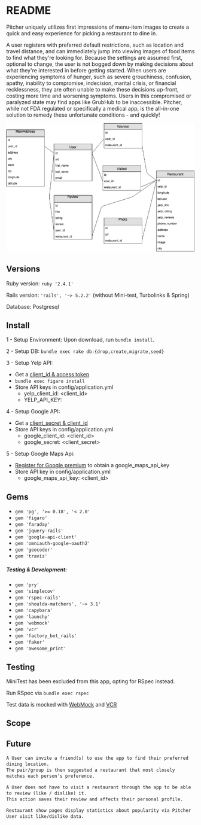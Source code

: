 # README
Pitcher uniquely utilizes first impressions of menu-item images to create a quick and easy experience for picking a restaurant to dine in.

A user registers with preferred default restrictions, such as location and travel distance, and can immediately jump into viewing images of food items to find what they're looking for. Because the settings are assumed first, optional to change, the user is not bogged down by making decisions about what they're interested in before getting started. When users are experiencing symptoms of hunger, such as severe grouchiness, confusion, apathy, inability to compromise, indecision, marital crisis, or financial recklessness, they are often unable to make these decisions up-front, costing more time and worsening symptoms. Users in this compromised or paralyzed state may find apps like GrubHub to be inaccessible. Pitcher, while not FDA regulated or specifically a medical app, is the all-in-one solution to remedy these unfortunate conditions - and quickly!




![Pitcher Schema](Pitcher_Schema.png)


## Versions
Ruby version: ``ruby '2.4.1'``

Rails version: ``'rails', '~> 5.2.2'`` (without Mini-test, Turbolinks & Spring)

Database: Postgresql

## Install
1 - Setup Environment: Upon download, run ``bundle install``.

2 - Setup DB: ``bundle exec rake db:{drop,create,migrate,seed}``

3 - Setup Yelp API:
  - Get a [client_id & access token](https://www.yelp.com/fusion)
  - ``bundle exec figaro install``
  - Store API keys in config/application.yml
    - yelp_client_id: <client_id>
    - YELP_API_KEY: <token>

4 - Setup Google API:
  - Get a [client_secret & client_id](https://developers.google.com/identity/sign-in/web/sign-in)
  - Store API keys in config/application.yml
    - google_client_id: <client_id>
    - google_secret: <client_secret>

5 - Setup Google Maps Api:
  - [Register for Google premium](https://cloud.google.com/maps-platform/) to obtain a google_maps_api_key
  - Store API key in config/application.yml
    - google_maps_api_key: <client_id>

## Gems
- ``gem 'pg', '>= 0.18', '< 2.0'``
- ``gem 'figaro'``
- ``gem 'faraday'``
- ``gem 'jquery-rails'``
- ``gem 'google-api-client'``
- ``gem 'omniauth-google-oauth2'``
- ``gem 'geocoder'``
- ``gem 'travis'``

##### Testing & Development:
- ``gem 'pry'``
- ``gem 'simplecov'``
- ``gem 'rspec-rails'``
- ``gem 'shoulda-matchers', '~> 3.1'``
- ``gem 'capybara'``
- ``gem 'launchy'``
- ``gem 'webmock'``
- ``gem 'vcr'``
- ``gem 'factory_bot_rails'``
- ``gem 'faker'``
- ``gem 'awesome_print'``

## Testing
MiniTest has been excluded from this app, opting for RSpec instead.

Run RSpec via ``bundle exec rspec``

Test data is mocked with [WebMock](https://github.com/bblimke/webmock) and [VCR](https://github.com/vcr/vcr)

## Scope

## Future
```
A User can invite a friend(s) to use the app to find their preferred dining location.
The pair/group is then suggested a restaurant that most closely matches each person's preference.
```

```
A User does not have to visit a restaurant through the app to be able to review (like / dislike) it.
This action saves their review and affects their personal profile.
```

```
Restaurant show pages display statistics about popularity via Pitcher User visit like/dislike data.
```
